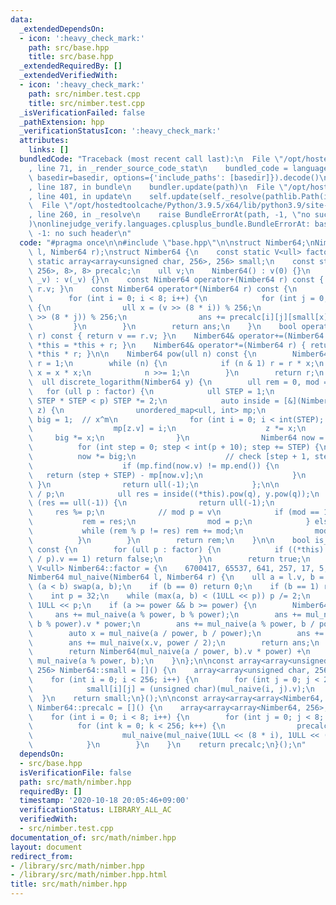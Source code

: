```yaml
---
data:
  _extendedDependsOn:
  - icon: ':heavy_check_mark:'
    path: src/base.hpp
    title: src/base.hpp
  _extendedRequiredBy: []
  _extendedVerifiedWith:
  - icon: ':heavy_check_mark:'
    path: src/nimber.test.cpp
    title: src/nimber.test.cpp
  _isVerificationFailed: false
  _pathExtension: hpp
  _verificationStatusIcon: ':heavy_check_mark:'
  attributes:
    links: []
  bundledCode: "Traceback (most recent call last):\n  File \"/opt/hostedtoolcache/Python/3.9.5/x64/lib/python3.9/site-packages/onlinejudge_verify/documentation/build.py\"\
    , line 71, in _render_source_code_stat\n    bundled_code = language.bundle(stat.path,\
    \ basedir=basedir, options={'include_paths': [basedir]}).decode()\n  File \"/opt/hostedtoolcache/Python/3.9.5/x64/lib/python3.9/site-packages/onlinejudge_verify/languages/cplusplus.py\"\
    , line 187, in bundle\n    bundler.update(path)\n  File \"/opt/hostedtoolcache/Python/3.9.5/x64/lib/python3.9/site-packages/onlinejudge_verify/languages/cplusplus_bundle.py\"\
    , line 401, in update\n    self.update(self._resolve(pathlib.Path(included), included_from=path))\n\
    \  File \"/opt/hostedtoolcache/Python/3.9.5/x64/lib/python3.9/site-packages/onlinejudge_verify/languages/cplusplus_bundle.py\"\
    , line 260, in _resolve\n    raise BundleErrorAt(path, -1, \"no such header\"\
    )\nonlinejudge_verify.languages.cplusplus_bundle.BundleErrorAt: base.hpp: line\
    \ -1: no such header\n"
  code: "#pragma once\n\n#include \"base.hpp\"\n\nstruct Nimber64;\nNimber64 mul_naive(Nimber64\
    \ l, Nimber64 r);\nstruct Nimber64 {\n    const static V<ull> factor;\n    const\
    \ static array<array<unsigned char, 256>, 256> small;\n    const static array<array<array<Nimber64,\
    \ 256>, 8>, 8> precalc;\n    ull v;\n    Nimber64() : v(0) {}\n    Nimber64(ull\
    \ _v) : v(_v) {}\n    const Nimber64 operator+(Nimber64 r) const { return v ^\
    \ r.v; }\n    const Nimber64 operator*(Nimber64 r) const {\n        Nimber64 ans;\n\
    \        for (int i = 0; i < 8; i++) {\n            for (int j = 0; j < 8; j++)\
    \ {\n                ull x = (v >> (8 * i)) % 256;\n                ull y = (r.v\
    \ >> (8 * j)) % 256;\n                ans += precalc[i][j][small[x][y]];\n   \
    \         }\n        }\n        return ans;\n    }\n    bool operator==(Nimber64\
    \ r) const { return v == r.v; }\n    Nimber64& operator+=(Nimber64 r) { return\
    \ *this = *this + r; }\n    Nimber64& operator*=(Nimber64 r) { return *this =\
    \ *this * r; }\n\n    Nimber64 pow(ull n) const {\n        Nimber64 x = *this,\
    \ r = 1;\n        while (n) {\n            if (n & 1) r = r * x;\n           \
    \ x = x * x;\n            n >>= 1;\n        }\n        return r;\n    }\n\n  \
    \  ull discrete_logarithm(Nimber64 y) {\n        ull rem = 0, mod = 1;\n     \
    \   for (ull p : factor) {\n            ull STEP = 1;\n            while (4 *\
    \ STEP * STEP < p) STEP *= 2;\n            auto inside = [&](Nimber64 x, Nimber64\
    \ z) {\n                unordered_map<ull, int> mp;\n                Nimber64\
    \ big = 1;  // x^m\n                for (int i = 0; i < int(STEP); i++) {\n  \
    \                  mp[z.v] = i;\n                    z *= x;\n               \
    \     big *= x;\n                }\n                Nimber64 now = 1;\n      \
    \          for (int step = 0; step < int(p + 10); step += STEP) {\n          \
    \          now *= big;\n                    // check [step + 1, step + STEP]\n\
    \                    if (mp.find(now.v) != mp.end()) {\n                     \
    \   return (step + STEP) - mp[now.v];\n                    }\n               \
    \ }\n                return ull(-1);\n            };\n\n            ull q = ull(-1)\
    \ / p;\n            ull res = inside((*this).pow(q), y.pow(q));\n            if\
    \ (res == ull(-1)) {\n                return ull(-1);\n            }\n       \
    \     res %= p;\n            // mod p = v\n            if (mod == 1) {\n     \
    \           rem = res;\n                mod = p;\n            } else {\n     \
    \           while (rem % p != res) rem += mod;\n                mod *= p;\n  \
    \          }\n        }\n        return rem;\n    }\n\n    bool is_primitive_root()\
    \ const {\n        for (ull p : factor) {\n            if ((*this).pow(ull(-1)\
    \ / p).v == 1) return false;\n        }\n        return true;\n    }\n};\nconst\
    \ V<ull> Nimber64::factor = {\n    6700417, 65537, 641, 257, 17, 5, 3,\n};\n\n\
    Nimber64 mul_naive(Nimber64 l, Nimber64 r) {\n    ull a = l.v, b = r.v;\n    if\
    \ (a < b) swap(a, b);\n    if (b == 0) return 0;\n    if (b == 1) return a;\n\
    \    int p = 32;\n    while (max(a, b) < (1ULL << p)) p /= 2;\n    ull power =\
    \ 1ULL << p;\n    if (a >= power && b >= power) {\n        Nimber64 ans;\n   \
    \     ans += mul_naive(a % power, b % power);\n        ans += mul_naive(a / power,\
    \ b % power).v * power;\n        ans += mul_naive(a % power, b / power).v * power;\n\
    \        auto x = mul_naive(a / power, b / power);\n        ans += x.v * power;\n\
    \        ans += mul_naive(x.v, power / 2);\n        return ans;\n    } else {\n\
    \        return Nimber64(mul_naive(a / power, b).v * power) +\n              \
    \ mul_naive(a % power, b);\n    }\n};\n\nconst array<array<unsigned char, 256>,\
    \ 256> Nimber64::small = []() {\n    array<array<unsigned char, 256>, 256> small;\n\
    \    for (int i = 0; i < 256; i++) {\n        for (int j = 0; j < 256; j++) {\n\
    \            small[i][j] = (unsigned char)(mul_naive(i, j).v);\n        }\n  \
    \  }\n    return small;\n}();\n\nconst array<array<array<Nimber64, 256>, 8>, 8>\
    \ Nimber64::precalc = []() {\n    array<array<array<Nimber64, 256>, 8>, 8> precalc;\n\
    \    for (int i = 0; i < 8; i++) {\n        for (int j = 0; j < 8; j++) {\n  \
    \          for (int k = 0; k < 256; k++) {\n                precalc[i][j][k] =\n\
    \                    mul_naive(mul_naive(1ULL << (8 * i), 1ULL << (8 * j)), k);\n\
    \            }\n        }\n    }\n    return precalc;\n}();\n"
  dependsOn:
  - src/base.hpp
  isVerificationFile: false
  path: src/math/nimber.hpp
  requiredBy: []
  timestamp: '2020-10-18 20:05:46+09:00'
  verificationStatus: LIBRARY_ALL_AC
  verifiedWith:
  - src/nimber.test.cpp
documentation_of: src/math/nimber.hpp
layout: document
redirect_from:
- /library/src/math/nimber.hpp
- /library/src/math/nimber.hpp.html
title: src/math/nimber.hpp
---
```

